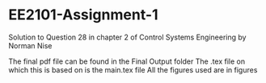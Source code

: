 # EE2101-Assignment-1
Solution to Question 28 in chapter 2 of Control Systems Engineering by Norman Nise

The final pdf file can be found in the Final Output folder
The .tex file on which this is based on is the main.tex file
All the figures used are in figures
